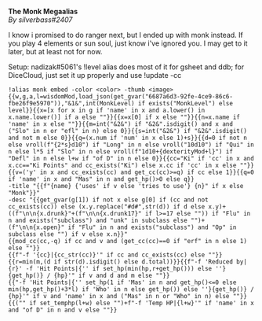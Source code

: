 **The Monk Megaalias**  
*By silverbass#2407*  
  
I know i promised to do ranger next, but I ended up with monk instead. If you play 4 elements or sun soul, just know i've ignored you. I may get to it later, but at least not for now.  
  
Setup: nadizak#5061's !level alias does most of it for gsheet and ddb; for DiceCloud, just set it up properly and use !update -cc  
```  
!alias monk embed -color <color> -thumb <image> {{w,g,a,l=wisdomMod,load_json(get_gvar("6687a6d3-92fe-4ce9-86c6-fbe26f9e5970")),"&1&",int(MonkLevel) if exists("MonkLevel") else level}}{{x=[x for x in g if 'name' in x and a.lower() in x.name.lower()] if a else ""}}{{x=x[0] if x else ""}}{{n=x.name if 'name' in x else ""}}{{m=int("&2&") if "&2&".isdigit() and x and ("Slo" in n or "efl" in n) else 0}}{{s=int("&2&") if "&2&".isdigit() and not m else 0}}{{q=(x.num if 'num' in x else 1)+s}}{{d=0 if not n else vroll(f"{2*s}d10") if "Long" in n else vroll("10d10") if "Qui" in n else l*5 if "Slo" in n else vroll(f"1d10+{dexterityMod+l}") if "Defl" in n else l+w if "of D" in n else 0}}{{cc="Ki" if 'cc' in x and x.cc=="Ki Points" and cc_exists("Ki") else x.cc if 'cc' in x else ""}}{{v=('y' in x and cc_exists(cc) and get_cc(cc)>=q) if cc else 1}}{{q=0 if 'name' in x and "Mas" in n and get_hp()>0 else q}}  
-title "{{f"{name} {'uses' if v else 'tries to use'} {n}" if x else "Monk"}}"  
-desc "{{get_gvar(g[1]) if not x else g[0] if (cc and not cc_exists(cc)) else (x.y.replace("#d#",str(d)) if d else x.y)+((f"\n\n{x.drunk}"+(f"\n\n{x.drunk17}" if l>=17 else "")) if "Flu" in n and exists("subclass") and "unk" in subclass else "")+(f"\n\n{x.open}" if "Flu" in n and exists("subclass") and "Op" in subclass else "") if v else x.n}}"  
{{mod_cc(cc,-q) if cc and v and (get_cc(cc)==0 if "erf" in n else 1) else ""}}  
{{f"-f '{cc}|{cc_str(cc)}'" if cc and cc_exists(cc) else ""}}      
{{r=min(m,(d if str(d).isdigit() else d.total))}}{{f"-f 'Reduced by|{r}' -f 'Hit Points|{'' if set_hp(min(hp,r+get_hp())) else ''}{get_hp()} / {hp}'" if v and d and m else ""}}  
{{"-f 'Hit Points|{'' set_hp(1 if 'Mas' in n and get_hp()<=0 else min(hp,get_hp()+3*l) if 'Who' in n else get_hp()) else ''}{get_hp()} / {hp}'" if v and 'name' in x and ("Mas" in n or "Who" in n) else ""}}  
{{("" if set_temphp(l+w) else "")+f"-f 'Temp HP|{l+w}'" if 'name' in x and "of D" in n and v else ""}}  
```